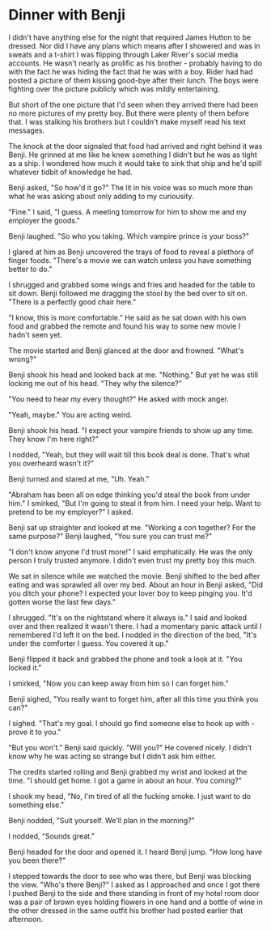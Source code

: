 # Dinner with Benji
I didn't have anything else for the night that required James Hutton to be dressed.  Nor did I have any plans which means after I showered and was in sweats and a t-shirt I was flipping through Laker River's social media accounts.  He wasn't nearly as prolific as his brother - probably having to do with the fact he was hiding the fact that he was with a boy.  Rider had had posted a picture of them kissing good-bye after their lunch.  The boys were fighting over the picture publicly which was mildly entertaining.

But short of the one picture that I'd seen when they arrived there had been no more pictures of my pretty boy.  But there were plenty of them before that.  I was stalking his brothers but I couldn't make myself read his text messages.  

The knock at the door signaled that food had arrived and right behind it was Benji.  He grinned at me like he knew something I didn't but he was as tight as a ship.  I wondered how much it would take to sink that ship and he'd spill whatever tidbit of knowledge he had.

Benji asked, "So how'd it go?"  The lit in his voice was so much more than what he was asking about only adding to my curiousity.

"Fine."  I said, "I guess.  A meeting tomorrow for him to show me and my employer the goods."

Benji laughed.  "So who you taking.  Which vampire prince is your boss?"

I glared at him as Benji uncovered the trays of food to reveal a plethora of finger foods.  "There's a movie we can watch unless you have something better to do."

I shrugged and grabbed some wings and fries and headed for the table to sit down.  Benji followed me dragging the stool by the bed over to sit on.  "There is a perfectly good chair here."

"I know, this is more comfortable."  He said as he sat down with his own food and grabbed the remote and found his way to some new movie I hadn't seen yet.  

The movie started and Benji glanced at the door and frowned.  "What's wrong?"

Benji shook his head and looked back at me.  "Nothing."  But yet he was still locking me out of his head.  "They why the silence?"

"You need to hear my every thought?"  He asked with mock anger.

"Yeah, maybe."  You are acting weird.

Benji shook his head.  "I expect your vampire friends to show up any time.  They know I'm here right?"

I nodded, "Yeah, but they will wait till this book deal is done.  That's what you overheard wasn't it?"

Benji turned and stared at me, "Uh.  Yeah."

"Abraham has been all on edge thinking you'd steal the book from under him."  I smirked, "But I'm going to steal it from him.  I need your help.  Want to pretend to be my employer?"  I asked.

Benji sat up straighter and looked at me.  "Working a con together?  For the same purpose?"  Benji laughed, "You sure you can trust me?"

"I don't know anyone I'd trust more!"  I said emphatically.  He was the only person I truly trusted anymore.  I didn't even trust my pretty boy this much.

We sat in silence while we watched the movie.  Benji shifted to the bed after eating and was sprawled all over my bed.  About an hour in Benji asked, "Did you ditch your phone?  I expected your lover boy to keep pinging you.  It'd gotten worse the last few days."

I shrugged.  "It's on the nightstand where it always is."  I said and looked over and then realized it wasn't there.  I had a momentary panic attack until I remembered I'd left it on the bed.  I nodded in the direction of the bed, "It's under the comforter I guess.  You covered it up."

Benji flipped it back and grabbed the phone and took a look at it.  "You locked it."

I smirked, "Now you can keep away from him so I can forget him."

Benji sighed, "You really want to forget him, after all this time you think you can?"

I sighed.  "That's my goal.  I should go find someone else to hook up with - prove it to you."

"But you won't."  Benji said quickly.  "Will you?"  He covered nicely.  I didn't know why he was acting so strange but I didn't ask him either.

The credits started rolling and Benji grabbed my wrist and looked at the time.  "I should get home.  I got a game in about an hour.  You coming?"

I shook my head, "No, I'm tired of all the fucking smoke.  I just want to do something else."

Benji nodded, "Suit yourself.  We'll plan in the morning?"

I nodded, "Sounds great."

Benji headed for the door and opened it.  I heard Benji jump.  "How long have you been there?"

I stepped towards the door to see who was there, but Benji was blocking the view.  "Who's there Benji?"  I asked as I approached and once I got there I pushed Benji to the side and there standing in front of my hotel room door was a pair of brown eyes holding flowers in one hand and a bottle of wine in the other dressed in the same outfit his brother had posted earlier that afternoon.

<!--stackedit_data:
eyJoaXN0b3J5IjpbLTE2MzY4NjQxNjcsLTIwNjA1MDk4OTldfQ
==
-->